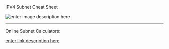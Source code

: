 IPV4 Subnet Cheat Sheet

![enter image description here](https://i1.wp.com/www.icttoolbox.nl/wp-content/uploads/2018/03/SubMask.jpg?w=467&ssl=1)

---
Online Subnet Calculators:

[enter link description here](http://wintelguy.com/subnetcalc.pl)
<!--stackedit_data:
eyJoaXN0b3J5IjpbLTU5ODY1OTExLDExMDA5MzAyMDRdfQ==
-->